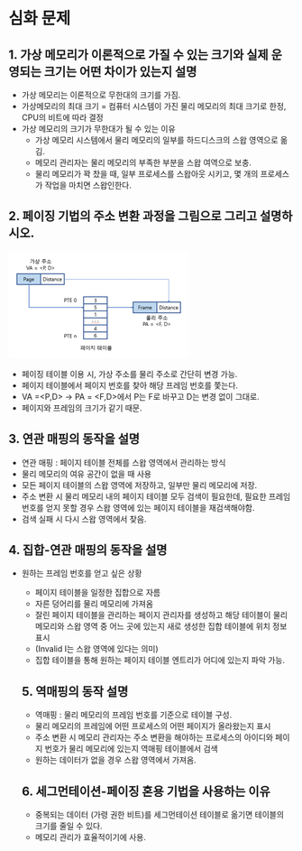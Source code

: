 # 심화 문제

## 1. 가상 메모리가 이론적으로 가질 수 있는 크기와 실제 운영되는 크기는 어떤 차이가 있는지 설명
- 가상 메모리는 이론적으로 무한대의 크기를 가짐.
- 가상메모리의 최대 크기 = 컴퓨터 시스템이 가진 물리 메모리의 최대 크기로 한정, CPU의 비트에 따라 결정
- 가상 메모리의 크기가 무한대가 될 수 있는 이유
  - 가상 메모리 시스템에서 물리 메모리의 일부를 하드디스크의 스왑 영역으로 옮김.
  - 메모리 관리자는 물리 메모리의 부족한 부분을 스왑 여역으로 보충.
  - 물리 메모리가 꽉 찼을 때, 일부 프로세스를 스왑아웃 시키고, 몇 개의 프로세스가 작업을 마치면 스왑인한다.

## 2. 페이징 기법의 주소 변환 과정을 그림으로 그리고 설명하시오.
![심화문제 2번](./img/%ED%8E%98%EC%9D%B4%EC%A7%95%20%EA%B8%B0%EB%B2%95%20%EC%A3%BC%EC%86%8C%20%EB%B3%80%ED%99%98%20%EA%B3%BC%EC%A0%95.png)
- 페이징 테이블 이용 시, 가상 주소를 물리 주소로 간단히 변경 가능.
- 페이지 테이블에서 페이지 번호를 찾아 해당 프레임 번호를 쫓는다.
-  VA =<P,D> → PA = <F,D>에서 P는 F로 바꾸고 D는 변경 없이 그대로.
  - 페이지와 프레임의 크기가 같기 때문.

## 3. 연관 매핑의 동작을 설명
- 연관 매핑 : 페이지 테이블 전체를 스왑 영역에서 관리하는 방식
- 물리 메모리의 여유 공간이 없을 때 사용
- 모든 페이지 테이블의 스왑 영역에 저장하고, 일부만 물리 메모리에 저장.
- 주소 변환 시 물리 메모리 내의 페이지 테이블 모두 검색이 필요한데, 필요한 프레임 번호를 얻지 못할 경우 스왑 영역에 있는 페이지 테이블을 재검색해야함.
- 검색 실패 시 다시 스왑 영역에서 찾음.

## 4. 집합-연관 매핑의 동작을 설명
- 원하는 프레임 번호를 얻고 싶은 상황 
  - 페이지 테이블을 일정한 집합으로 자름
  - 자른 덩어리를 물리 메모리에 가져옴
  - 잘린 페이지 테이블을 관리하는 페이지 관리자를 생성하고 해당 테이블이 물리 메모리와 스왑 영역 중 어느 곳에 있는지 새로 생성한 집합 테이블에 위치 정보 표시
  - (Invalid I는 스왑 영역에 있다는 의미)
  - 집합 테이블을 통해 원하는 페이지 테이블 엔트리가 어디에 있는지 파악 가능.

  ## 5. 역매핑의 동작 설명
  - 역매핑 : 물리 메모리의 프레임 번호를 기준으로 테이블 구성.
  - 물리 메모리의 프레임에 어떤 프로세스의 어떤 페이지가 올라왔는지 표시
  - 주소 변환 시 메모리 관리자는 주소 변환을 해야하는 프로세스의 아이디와 페이지 번호가 물리 메모리에 있는지 역매핑 테이블에서 검색
  - 원하는 데이터가 없을 경우 스왑 영역에서 가져옴.

  ## 6. 세그먼테이션-페이징 혼용 기법을 사용하는 이유
  - 중복되는 데이터 (가령 권한 비트)를 세그먼테이션 테이블로 옮기면 테이블의 크기를 줄일 수 있다.
  - 메모리 관리가 효율적이기에 사용.